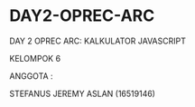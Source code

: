 # DAY2-OPREC-ARC

DAY 2 OPREC ARC: KALKULATOR JAVASCRIPT

KELOMPOK 6

ANGGOTA :

STEFANUS JEREMY ASLAN (16519146)
